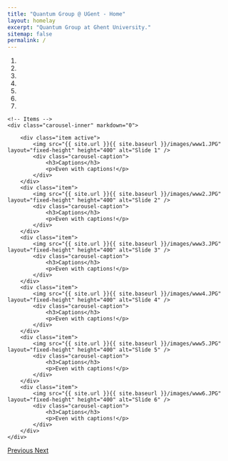```yaml
---
title: "Quantum Group @ UGent - Home"
layout: homelay
excerpt: "Quantum Group at Ghent University."
sitemap: false
permalink: /
---
```


<div markdown="0" id="carousel" class="carousel slide" data-ride="carousel" data-interval="5000" data-pause="hover" >
    <!-- Menu -->
    <ol class="carousel-indicators">
        <li data-target="#carousel" data-slide-to="0" class="active"></li>
        <li data-target="#carousel" data-slide-to="1"></li>
        <li data-target="#carousel" data-slide-to="2"></li>
        <li data-target="#carousel" data-slide-to="3"></li>
        <li data-target="#carousel" data-slide-to="4"></li>
        <li data-target="#carousel" data-slide-to="5"></li>
        <li data-target="#carousel" data-slide-to="6"></li>
    </ol>

    <!-- Items -->
    <div class="carousel-inner" markdown="0">

        <div class="item active">
            <img src="{{ site.url }}{{ site.baseurl }}/images/www1.JPG" layout="fixed-height" height="400" alt="Slide 1" />
            <div class="carousel-caption">
                <h3>Captions</h3>
                <p>Even with captions!</p>
            </div>
        </div>
        <div class="item">
            <img src="{{ site.url }}{{ site.baseurl }}/images/www2.JPG" layout="fixed-height" height="400" alt="Slide 2" />
            <div class="carousel-caption">
                <h3>Captions</h3>
                <p>Even with captions!</p>
            </div>
        </div>
        <div class="item">
            <img src="{{ site.url }}{{ site.baseurl }}/images/www3.JPG" layout="fixed-height" height="400" alt="Slide 3" />
            <div class="carousel-caption">
                <h3>Captions</h3>
                <p>Even with captions!</p>
            </div>
        </div>
        <div class="item">
            <img src="{{ site.url }}{{ site.baseurl }}/images/www4.JPG" layout="fixed-height" height="400" alt="Slide 4" />
            <div class="carousel-caption">
                <h3>Captions</h3>
                <p>Even with captions!</p>
            </div>
        </div>
        <div class="item">
            <img src="{{ site.url }}{{ site.baseurl }}/images/www5.JPG" layout="fixed-height" height="400" alt="Slide 5" />
            <div class="carousel-caption">
                <h3>Captions</h3>
                <p>Even with captions!</p>
            </div>
        </div>
        <div class="item">
            <img src="{{ site.url }}{{ site.baseurl }}/images/www6.JPG" layout="fixed-height" height="400" alt="Slide 6" />
            <div class="carousel-caption">
                <h3>Captions</h3>
                <p>Even with captions!</p>
            </div>
        </div>
    </div>
  <a class="left carousel-control" href="#carousel" role="button" data-slide="prev">
    <span class="glyphicon glyphicon-chevron-left" aria-hidden="true"></span>
    <span class="sr-only">Previous</span>
  </a>
  <a class="right carousel-control" href="#carousel" role="button" data-slide="next">
    <span class="glyphicon glyphicon-chevron-right" aria-hidden="true"></span>
    <span class="sr-only">Next</span>
  </a>
</div>
